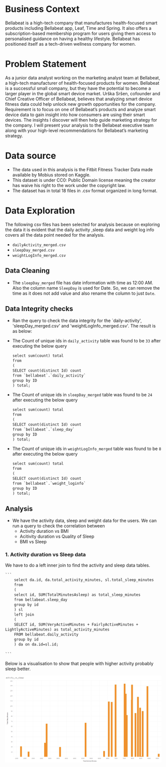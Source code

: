 # Business Context
Bellabeat is a high-tech company that manufactures health-focused smart products including Bellabeat app, Leaf, Time and Spring. It also offers a subscription-based membership program for users giving them access to personalised guidance on having a healthy lifestyle. Bellabeat has positioned itself as a tech-driven wellness company for women.

# Problem Statement

As a junior data analyst working on the marketing analyst team at Bellabeat, a high-tech manufacturer of health-focused products for women. Bellabeat is a successful small company, but they have the potential to become a larger player in the global smart device market. Urška Sršen, cofounder and Chief Creative Officer of Bellabeat, believes that analyzing smart device fitness data could help unlock new growth opportunities for the company. Requirement is to focus on one of Bellabeat’s products and analyze smart device data to gain insight into how consumers are using their smart devices. The insights I discover will then help guide marketing strategy for the company. I will present your analysis to the Bellabeat executive team along with your high-level recommendations for Bellabeat’s marketing strategy.

# Data source

- The data used in this analysis is the Fitbit Fitness Tracker Data made available by Mobius stored on Kaggle.
- This dataset is under CC0: Public Domain license meaning the creator has waive his right to the work under the copyright law.
- The dataset has in total 18 files in .csv format organized in long format.


# Data Exploration

The following csv files has been selected for analysis because on exploring the data it is evident that the daily activity ,sleep data and weight log info covers all the data point needed for the analysis. 

- `dailyActivity_merged.csv`
- `sleepDay_merged.csv`
- `weightLogInfo_merged.csv`

## Data Cleaning
- The `sleepDay_merged` file has date information with time as 12:00 AM. Also the column name `SleepDay` is used for Date. So, we can remove the time as it does not add value and also rename the column to just `Date`.

## Data Integrity checks
- Ran the query to check the data integrity for the `daily-activity', 'sleepDay_merged.csv' and 'weightLogInfo_merged.csv'. The result is as below: 
- The Count of unique ids in `daily_activity` table was found to be `33` after executing the below query 
    ```
    select sum(count) total
    from 
    (
    SELECT count(distinct Id) count
    from `bellabeat`.`daily_activity` 
    group by ID
    ) total;
    ```

- The Count of unique ids in `sleepDay_merged` table was found to be `24` after executing the below query 
    ```
    select sum(count) total
    from 
    (
    SELECT count(distinct Id) count
    from `bellabeat`.`sleep_day` 
    group by ID
    ) total;
    ```
- The Count of unique ids in `weightLogInfo_merged` table was found to be `8` after executing the below query 
    ```
    select sum(count) total
    from 
    (
    SELECT count(distinct Id) count
    from `bellabeat`.`weight_loginfo` 
    group by ID
    ) total;
    ````

## Analysis
- We have the activity data, sleep and weight data for the users. We can run a query to check the correlation between
    - Activity duration vs BMI
    - Acitivity duration vs Quality of Sleep
    - BMI vs Sleep


### 1.  Activity duration vs Sleep data

We have to do a left inner join to find the activity and sleep data tables.

    ```
        select da.id, da.total_activity_minutes, sl.total_sleep_minutes
        from 
        (
        select id, SUM(TotalMinutesAsleep) as total_sleep_minutes
        from bellabeat.sleep_day 
        group by id
        ) sl
        left join
        (
        SELECT id, SUM(VeryActiveMinutes + FairlyActiveMinutes + LightlyActiveMinutes) as total_activity_minutes
        FROM bellabeat.daily_activity  
        group by id
        ) da on da.id=sl.id;

    ```

Below is a visualisation to show that people with higher activity probably sleep better.

![sleepDataWithActivity](./visualisations/activity_vs_sleep.png)